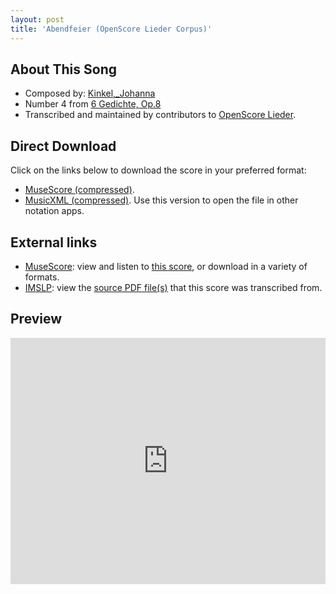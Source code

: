 ```yaml
---
layout: post
title: 'Abendfeier (OpenScore Lieder Corpus)'
---
```


## About This Song

- Composed by: [Kinkel,_Johanna](https://fourscoreandmore.org/openscore/lieder/Kinkel,_Johanna)
- Number 4 from [6 Gedichte, Op.8](https://fourscoreandmore.org/openscore/lieder/Kinkel,_Johanna/6_Gedichte,_Op.8)
- Transcribed and maintained by contributors to [OpenScore Lieder].

[OpenScore Lieder]: https://musescore.com/openscore-lieder-corpus

## Direct Download

Click on the links below to download the score in your preferred format:
- [MuseScore (compressed)](https://github.com/openscore/lieder/blob/main/scores/Kinkel,_Johanna/6_Gedichte,_Op.8/4_Abendfeier/lc6137812.mscz?raw=true).
- [MusicXML (compressed)](https://github.com/openscore/lieder/blob/main/scores/Kinkel,_Johanna/6_Gedichte,_Op.8/4_Abendfeier/lc6137812.mxl?raw=true). Use this version to open the file in other notation apps.

## External links

- [MuseScore]: view and listen to [this score][MuseScore], or download in a variety of formats.
- [IMSLP]: view the [source PDF file(s)][IMSLP] that this score was transcribed from.

[MuseScore]: https://musescore.com/score/6137812
[IMSLP]: https://imslp.org/wiki/Special:ReverseLookup/618111

## Preview

<iframe width="100%" height="394" src="https://musescore.com/openscore-lieder-corpus/scores/6137812/embed" frameborder="0" allowfullscreen allow="autoplay; fullscreen"></iframe>
